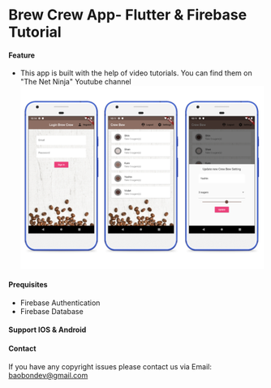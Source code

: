 # Brew Crew App- Flutter & Firebase Tutorial

#### Feature
* This app is built with the help of video tutorials. You can find them on "The Net Ninja" Youtube channel
![Brew Crew](https://raw.githubusercontent.com/baobon/Flutter_Tutorial/master/Firebase_Tutorial/firebase_tutorial/image/background.png)

#### Prequisites
-   Firebase Authentication
- 	Firebase Database

#### Support IOS & Android

#### Contact
If you have any copyright issues please contact us via Email: baobondev@gmail.com

